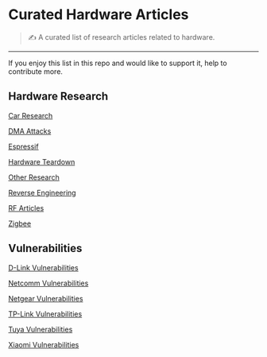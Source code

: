 # Curated Hardware Articles

> ✍️ A curated list of research articles related to hardware.
---

If you enjoy this list in this repo and would like to support it, help to contribute more.


## Hardware Research

[Car Research](./Car-Research.md)

[DMA Attacks](./DMA-Attacks.md)

[Espressif](./Espressif.md)

[Hardware Teardown](./Hardware-Teardown.md)

[Other Research](./Other-Research.md)

[Reverse Engineering](./Reverse-Engineering.md)

[RF Articles](./RF%20Articles.md)

[Zigbee](./Zigbee.md)


## Vulnerabilities

[D-Link Vulnerabilities](./D-Link%20Vulnerabilities.md)

[Netcomm Vulnerabilities](./Netcomm-Vulnerabilities.md)

[Netgear Vulnerabilities](./Netgear%20Vulnerabilities.md)

[TP-Link Vulnerabilities](./TP-Link%20Vulnerabilities.md)

[Tuya Vulnerabilities](./Tuya%20Vulnerabilities.md)

[Xiaomi Vulnerabilities](./Xiaomi%20Vulnerabilities.md)
